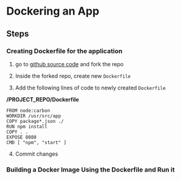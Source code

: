 # Dockering an App

## Steps

### Creating Dockerfile for the application

1. go to [github source code](https://github.com/linuxacademy/cicd-pipeline-train-schedule-docker) and fork the repo

2. Inside the forked repo, create new `Dockerfile`

3. Add the following lines of code to newly created `Dockerfile`

**/PROJECT_REPO/Dockerfile**
```
FROM node:carbon
WORKDIR /usr/src/app
COPY package*.json ./
RUN npm install
COPY . .
EXPOSE 8080
CMD [ "npm", "start" ]
```

4. Commit changes

### Building a Docker Image Using the Dockerfile and Run it

#